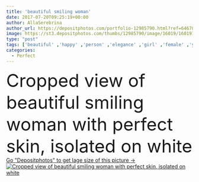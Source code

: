 ```yaml
---
title: 'beautiful smiling woman'
date: 2017-07-20T09:25:19+00:00
author: AllaSerebrina
author_url: https://depositphotos.com/portfolio-12985790.html?ref=64678756
image: https://st3.depositphotos.com/thumbs/12985790/image/16019/160197974/api_thumb_450.jpg?forcejpeg=true
type: "post"
tags: ['beautiful' ,'happy' ,'person' ,'elegance' ,'girl' ,'female' ,'young' ,'people' ,'beauty' ,'model' ,'happiness' ,'smile' ,'mouth' ,'face' ,'pretty' ,'elegant' ,'woman' ,'alone' ,'attractive' ,'lips' ,'partial' ,'Cropped' ,'Isolated On White' ,'20 25 years' ,'skin care' ,'clean skin' ,'perfect skin' ,'neutral makeup' ]
categories: 
  - Perfect
---
```

<div aling="center">
            <font size="60"> Cropped view of beautiful smiling woman with perfect skin, isolated on white</font>   
</div>
<div>
    <a href='https://st3.depositphotos.com/thumbs/12985790/image/16019/160197974/api_thumb_450.jpg?forcejpeg=true?ref=64678756' target=_blank > Go "Depositphotos" to get lage size of this picture ->
        <img href='https://st3.depositphotos.com/thumbs/12985790/image/16019/160197974/api_thumb_450.jpg?forcejpeg=true?ref=64678756' src='https://st3.depositphotos.com/12985790/16019/i/950/depositphotos_160197974-stock-photo-beautiful-smiling-woman.jpg?forcejpeg=true' alt='Cropped view of beautiful smiling woman with perfect skin, isolated on white' >
    </a>
</div>
